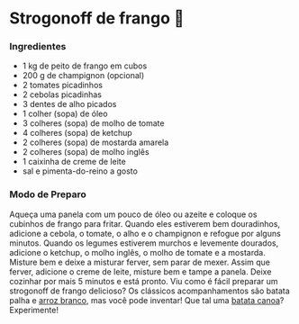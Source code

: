# Strogonoff de frango :chicken:

### Ingredientes



- 1 kg de peito de frango em cubos
- 200 g de champignon (opcional)
- 2 tomates picadinhos
- 2 cebolas picadinhas
- 3 dentes de alho picados
- 1 colher (sopa) de óleo
- 3 colheres (sopa) de molho de tomate
- 4 colheres (sopa) de ketchup
- 2 colheres (sopa) de mostarda amarela
- 2 colheres (sopa) de molho inglês
- 1 caixinha de creme de leite
- sal e pimenta-do-reino a gosto

 ### Modo de Preparo

Aqueça uma panela com um pouco de óleo ou azeite e coloque os cubinhos de frango para fritar.
Quando eles estiverem bem douradinhos, adicione a cebola, o tomate, o alho e o champignon e refogue por alguns minutos.
Quando os legumes estiverem murchos e levemente dourados, adicione o ketchup, o molho inglês, o molho de tomate e a mostarda.
Misture bem e deixe a misturar ferver, sem parar de mexer.
Assim que ferver, adicione o creme de leite, misture bem e tampe a panela.
Deixe cozinhar por mais 5 minutos e está pronto.
Viu como é fácil preparar um strogonoff de frango delicioso? Os clássicos acompanhamentos são batata palha e [arroz branco](https://www.tudogostoso.com.br/receita/770-arroz-branco.html), mas você pode inventar! Que tal uma [batata canoa](https://blog.tudogostoso.com.br/noticias/batata-canoa/)? Experimente!